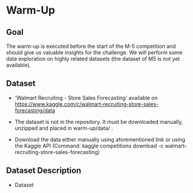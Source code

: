 # Warm-Up

## Goal
The warm-up is executed before the start of the M-5 competition and should give us valuable insights for the challenge.
We will perform some data exploration on highly related datasets (the dataset of M5 is not yet available).

## Dataset
- 'Walmart Recruiting - Store Sales Forecasting' available on https://www.kaggle.com/c/walmart-recruiting-store-sales-forecasting/data

- The dataset is not in the repository. It must be downloaded manually, unzipped and placed in warm-up/data/ .

- Download the data either manually using aforementioned link or using the Kaggle API (Command: kaggle competitions download -c walmart-recruiting-store-sales-forecasting)

## Dataset Description
- Dataset